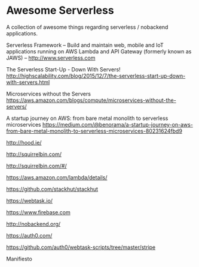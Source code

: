 # Awesome Serverless
 A collection of awesome things regarding serverless / nobackend applications.

Serverless Framework – Build and maintain web, mobile and IoT applications running on AWS Lambda and API Gateway (formerly known as JAWS) – http://www.serverless.com

The Serverless Start-Up - Down With Servers!
http://highscalability.com/blog/2015/12/7/the-serverless-start-up-down-with-servers.html

Microservices without the Servers
https://aws.amazon.com/blogs/compute/microservices-without-the-servers/

A startup journey on AWS: from bare metal monolith to serverless microservices
https://medium.com/@benorama/a-startup-journey-on-aws-from-bare-metal-monolith-to-serverless-microservices-80231624fbd9

http://hood.ie/

http://squirrelbin.com/

http://squirrelbin.com/#/

https://aws.amazon.com/lambda/details/

https://github.com/stackhut/stackhut

https://webtask.io/

https://www.firebase.com

http://nobackend.org/

https://auth0.com/

https://github.com/auth0/webtask-scripts/tree/master/stripe

Manifiesto
